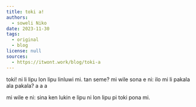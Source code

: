 ```yaml
---
title: toki a!
authors:
  - soweli Niko
date: 2023-11-30
tags:
  - original
  - blog
license: null
sources:
  - https://itwont.work/blog/toki-a
---
```


toki! ni li lipu lon lipu linluwi mi. tan seme? mi wile sona e ni: ilo mi li pakala ala pakala? a a a

mi wile e ni: sina ken lukin e lipu ni lon lipu pi toki pona mi.
